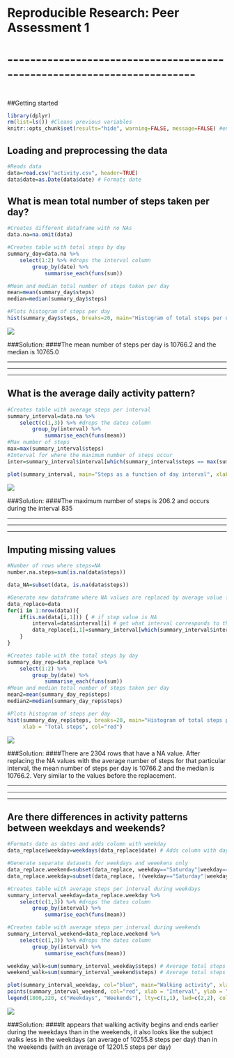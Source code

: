 # Reproducible Research: Peer Assessment 1


# -----------------------------------------------------------------------
# 
##Getting started

```r
library(dplyr)
rm(list=ls()) #Cleans previous variables
knitr::opts_chunk$set(results="hide", warning=FALSE, message=FALSE) #environment variables
```

## Loading and preprocessing the data

```r
#Reads data
data=read.csv("activity.csv", header=TRUE)
data$date=as.Date(data$date) # Formats date
```

## What is mean total number of steps taken per day?

```r
#Creates different dataframe with no NAs
data.na=na.omit(data)

#Creates table with total steps by day
summary_day=data.na %>%
    select(1:2) %>% #drops the interval column
        group_by(date) %>%
            summarise_each(funs(sum))

#Mean and median total number of steps taken per day
mean=mean(summary_day$steps)
median=median(summary_day$steps)

#Plots histogram of steps per day
hist(summary_day$steps, breaks=20, main="Histogram of total steps per day", xlab = "Total steps", col="green")
```

![](PA1_template_files/figure-html/Question_1-1.png) 

###Solution:
####The mean number of steps per day is 10766.2 and the median is 10765.0

------------------------------------------------------
------------------------------------------------------
------------------------------------------------------

## What is the average daily activity pattern?

```r
#Creates table with average steps per interval
summary_interval=data.na %>%
    select(c(1,3)) %>% #drops the dates column
        group_by(interval) %>%
            summarise_each(funs(mean))
#Max number of steps
max=max(summary_interval$steps)
#Interval for where the maximum number of steps occur
inter=summary_interval$interval[which(summary_interval$steps == max(summary_interval$steps))]

plot(summary_interval, main="Steps as a function of day interval", xlab = "Interval", ylab = "Steps", type="l",lwd=2)
```

![](PA1_template_files/figure-html/Question_2-1.png) 

###Solution:
####The maximum number of steps is 206.2 and occurs during the interval 835

------------------------------------------------------
------------------------------------------------------
------------------------------------------------------

## Imputing missing values

```r
#Number of rows where steps=NA
number.na.steps=sum(is.na(data$steps))

data_NA=subset(data, is.na(data$steps))

#Generate new dataframe where NA values are replaced by average value for the corresponding interval
data_replace=data
for(i in 1:nrow(data)){
    if(is.na(data[i,1])) { # if step value is NA
        interval=data$interval[i] # get what interval corresponds to that NA value
        data_replace[i,1]=summary_interval[which(summary_interval$interval == interval),2]
    }
}

#Creates table with the total steps by day
summary_day_rep=data_replace %>%
    select(1:2) %>%
        group_by(date) %>%
            summarise_each(funs(sum))
#Mean and median total number of steps taken per day
mean2=mean(summary_day_rep$steps)
median2=median(summary_day_rep$steps)

#Plots histogram of steps per day
hist(summary_day_rep$steps, breaks=20, main="Histogram of total steps per day after NA replacement",
     xlab = "Total steps", col="red")
```

![](PA1_template_files/figure-html/Question_3-1.png) 

###Solution:
####There are 2304 rows that have a NA value. After replacing the NA values with the average number of steps for that particular interval, the mean number of steps per day is 10766.2 and the median is 10766.2. Very similar to the values before the replacement.

------------------------------------------------------
------------------------------------------------------
------------------------------------------------------


## Are there differences in activity patterns between weekdays and weekends?

```r
#Formats date as dates and adds column with weekday
data_replace$weekday=weekdays(data_replace$date) # Adds column with day

#Generate separate datasets for weekdays and weeekens only
data_replace.weekend=subset(data_replace, weekday=="Saturday"|weekday=="Sunday")
data_replace.weekday=subset(data_replace, !(weekday=="Saturday"|weekday=="Sunday"))

#Creates table with average steps per interval during weekdays
summary_interval_weekday=data_replace.weekday %>%
    select(c(1,3)) %>% #drops the dates column
        group_by(interval) %>%
            summarise_each(funs(mean))

#Creates table with average steps per interval during weekends
summary_interval_weekend=data_replace.weekend %>%
    select(c(1,3)) %>% #drops the dates column
        group_by(interval) %>%
            summarise_each(funs(mean))

weekday_walk=sum(summary_interval_weekday$steps) # Average total steps per day during weekdays
weekend_walk=sum(summary_interval_weekend$steps) # Average total steps per day during weekends

plot(summary_interval_weekday, col="blue", main="Walking activity", xlab = "Interval", ylab = "Steps", type="l",lwd=2)
points(summary_interval_weekend, col="red", xlab = "Interval", ylab = "Steps", type="l",lwd=2)
legend(1800,220, c("Weekdays", "Weekends"), lty=c(1,1), lwd=c(2,2), col=c("blue","red"))
```

![](PA1_template_files/figure-html/Question_4-1.png) 

###Solution:
####It appears that walking activity begins and ends earlier during the weekdays than in the weekends, it also looks like the subject walks less in the weekdays (an average of 10255.8 steps per day) than in the weekends (with an average of 12201.5 steps per day)
